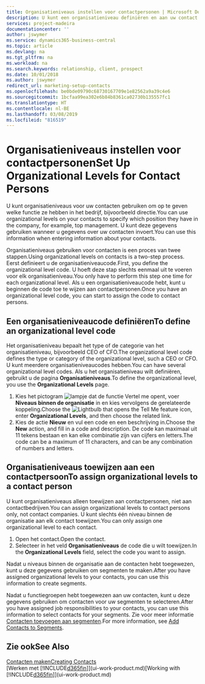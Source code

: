 ```yaml
---
title: Organisatieniveaus instellen voor contactpersonen | Microsoft Docs
description: U kunt een organisatieniveau definiëren en aan uw contact toewijzen om de positie aan te geven die ze binnen hun bedrijf hebben, bijvoorbeeld directie.
services: project-madeira
documentationcenter: ''
author: jswymer
ms.service: dynamics365-business-central
ms.topic: article
ms.devlang: na
ms.tgt_pltfrm: na
ms.workload: na
ms.search.keywords: relationship, client, prospect
ms.date: 10/01/2018
ms.author: jswymer
redirect_url: marketing-setup-contacts
ms.openlocfilehash: be0bde09790c68730167709e1e82562a9a39c4e6
ms.sourcegitcommit: 1bcfaa99ea302e6b84b8361ca02730b135557fc1
ms.translationtype: HT
ms.contentlocale: nl-BE
ms.lasthandoff: 03/08/2019
ms.locfileid: "816519"
---
```

# <a name="set-up-organizational-levels-for-contact-persons"></a><span data-ttu-id="f365e-103">Organisatieniveaus instellen voor contactpersonen</span><span class="sxs-lookup"><span data-stu-id="f365e-103">Set Up Organizational Levels for Contact Persons</span></span>
<span data-ttu-id="f365e-104">U kunt organisatieniveaus voor uw contacten gebruiken om op te geven welke functie ze hebben in het bedrijf, bijvoorbeeld directie.</span><span class="sxs-lookup"><span data-stu-id="f365e-104">You can use organizational levels on your contacts to specify which position they have in the company, for example, top management.</span></span> <span data-ttu-id="f365e-105">U kunt deze gegevens gebruiken wanneer u gegevens over uw contacten invoert.</span><span class="sxs-lookup"><span data-stu-id="f365e-105">You can use this information when entering information about your contacts.</span></span>

<span data-ttu-id="f365e-106">Organisatieniveaus gebruiken voor contacten is een proces van twee stappen.</span><span class="sxs-lookup"><span data-stu-id="f365e-106">Using organizational levels on contacts is a two-step process.</span></span> <span data-ttu-id="f365e-107">Eerst definieert u de organisatieniveaucode.</span><span class="sxs-lookup"><span data-stu-id="f365e-107">First, you define the organizational level code.</span></span> <span data-ttu-id="f365e-108">U hoeft deze stap slechts eenmaal uit te voeren voor elk organisatieniveau.</span><span class="sxs-lookup"><span data-stu-id="f365e-108">You only have to perform this step one time for each organizational level.</span></span> <span data-ttu-id="f365e-109">Als u een organisatieniveaucode hebt, kunt u beginnen de code toe te wijzen aan contactpersonen.</span><span class="sxs-lookup"><span data-stu-id="f365e-109">Once you have an organizational level code, you can start to assign the code to contact persons.</span></span>

## <a name="to-define-an-organizational-level-code"></a><span data-ttu-id="f365e-110">Een organisatieniveaucode definiëren</span><span class="sxs-lookup"><span data-stu-id="f365e-110">To define an organizational level code</span></span>
<span data-ttu-id="f365e-111">Het organisatieniveau bepaalt het type of de categorie van het organisatieniveau, bijvoorbeeld CEO of CFO.</span><span class="sxs-lookup"><span data-stu-id="f365e-111">The organizational level code defines the type or category of the organizational level, such a CEO  or CFO.</span></span> <span data-ttu-id="f365e-112">U kunt meerdere organisatieniveaucodes hebben.</span><span class="sxs-lookup"><span data-stu-id="f365e-112">You can have several organizational level codes.</span></span> <span data-ttu-id="f365e-113">Als u het organisatieniveau wilt definiëren, gebruikt u de pagina **Organisatieniveaus**.</span><span class="sxs-lookup"><span data-stu-id="f365e-113">To define the organizational level, you use the **Organizational Levels** page.</span></span>

1. <span data-ttu-id="f365e-114">Kies het pictogram ![lampje dat de functie Vertel me opent](media/ui-search/search_small.png "Vertel me wat u wilt doen"), voer **Niveaus binnen de organisatie** in en kies vervolgens de gerelateerde koppeling.</span><span class="sxs-lookup"><span data-stu-id="f365e-114">Choose the ![Lightbulb that opens the Tell Me feature](media/ui-search/search_small.png "Tell me what you want to do") icon, enter **Organizational Levels**, and then choose the related link.</span></span>
2. <span data-ttu-id="f365e-115">Kies de actie **Nieuw** en vul een code en een beschrijving in.</span><span class="sxs-lookup"><span data-stu-id="f365e-115">Choose the **New** action, and fill in a code and description.</span></span> <span data-ttu-id="f365e-116">De code kan maximaal uit 11 tekens bestaan en kan elke combinatie zijn van cijfers en letters.</span><span class="sxs-lookup"><span data-stu-id="f365e-116">The code can be a maximum of 11 characters, and can be any combination of numbers and letters.</span></span>

## <a name="to-assign-organizational-levels-to-a-contact-person"></a><span data-ttu-id="f365e-117">Organisatieniveaus toewijzen aan een contactpersoon</span><span class="sxs-lookup"><span data-stu-id="f365e-117">To assign organizational levels to a contact person</span></span>
<span data-ttu-id="f365e-118">U kunt organisatieniveaus alleen toewijzen aan contactpersonen, niet aan contactbedrijven.</span><span class="sxs-lookup"><span data-stu-id="f365e-118">You can assign organizational levels to contact persons only, not contact companies.</span></span> <span data-ttu-id="f365e-119">U kunt slechts één niveau binnen de organisatie aan elk contact toewijzen.</span><span class="sxs-lookup"><span data-stu-id="f365e-119">You can only assign one organizational level to each contact.</span></span>

1. <span data-ttu-id="f365e-120">Open het contact.</span><span class="sxs-lookup"><span data-stu-id="f365e-120">Open the contact.</span></span>
2. <span data-ttu-id="f365e-121">Selecteer in het veld **Organisatieniveaus** de code die u wilt toewijzen.</span><span class="sxs-lookup"><span data-stu-id="f365e-121">In the **Organizational Levels** field, select the code you want to assign.</span></span>

<span data-ttu-id="f365e-122">Nadat u niveaus binnen de organisatie aan de contacten hebt toegewezen, kunt u deze gegevens gebruiken om segmenten te maken.</span><span class="sxs-lookup"><span data-stu-id="f365e-122">After you have assigned organizational levels to your contacts, you can use this information to create segments.</span></span>

<span data-ttu-id="f365e-123">Nadat u functiegroepen hebt toegewezen aan uw contacten, kunt u deze gegevens gebruiken om contacten voor uw segmenten te selecteren.</span><span class="sxs-lookup"><span data-stu-id="f365e-123">After you have assigned job responsibilities to your contacts, you can use this information to select contacts for your segments.</span></span> <span data-ttu-id="f365e-124">Zie voor meer informatie [Contacten toevoegen aan segmenten](marketing-add-contact-segment.md).</span><span class="sxs-lookup"><span data-stu-id="f365e-124">For more information, see [Add Contacts to Segments](marketing-add-contact-segment.md).</span></span>

## <a name="see-also"></a><span data-ttu-id="f365e-125">Zie ook</span><span class="sxs-lookup"><span data-stu-id="f365e-125">See Also</span></span>
[<span data-ttu-id="f365e-126">Contacten maken</span><span class="sxs-lookup"><span data-stu-id="f365e-126">Creating Contacts</span></span>](marketing-create-contact-companies.md)  
<span data-ttu-id="f365e-127">[Werken met [!INCLUDE[d365fin](includes/d365fin_md.md)]](ui-work-product.md)</span><span class="sxs-lookup"><span data-stu-id="f365e-127">[Working with [!INCLUDE[d365fin](includes/d365fin_md.md)]](ui-work-product.md)</span></span>  
